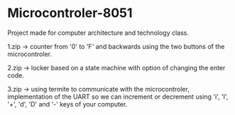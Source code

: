 # Microcontroler-8051

Project made for computer architecture and technology class.

1.zip -> counter from '0' to 'F' and backwards using the two buttons of the microcontroler.

2.zip -> locker based on a state machine with option of changing the enter code.

3.zip -> using termite to communicate with the microcontroler, implementation of the UART so we can increment or decrement using 'i', 'I', '+', 'd', 'D' and '-' keys of your computer.

